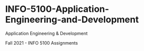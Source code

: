 # INFO-5100-Application-Engineering-and-Development

Application Engineering & Development
   
Fall 2021 - INFO 5100 Assignments
